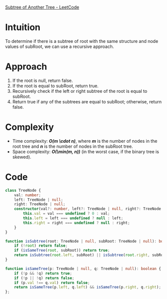 [Subtree of Another Tree - LeetCode](https://leetcode.com/problems/subtree-of-another-tree/description/)
# Intuition
To determine if there is a subtree of root with the same structure and node values of subRoot, we can use a recursive approach. 

# Approach
1. If the root is null, return false.
2. If the root is equal to subRoot, return true.
3. Recursively check if the left or right subtree of the root is equal to subRoot.
4. Return true if any of the subtrees are equal to subRoot; otherwise, return false.

# Complexity
- Time complexity: ***O(m \cdot n)***, where ***m*** is the number of nodes in the root tree and ***n*** is the number of nodes in the subRoot tree.
- Space complexity: ***O(\min(m, n))*** (in the worst case, if the binary tree is skewed).

# Code
```typescript
class TreeNode {
    val: number;
    left: TreeNode | null;
    right: TreeNode | null;
    constructor(val?: number, left?: TreeNode | null, right?: TreeNode | null) {
        this.val = val === undefined ? 0 : val;
        this.left = left === undefined ? null : left;
        this.right = right === undefined ? null : right;
    }
}

function isSubtree(root: TreeNode | null, subRoot: TreeNode | null): boolean {
    if (!root) return false;
    if (isSameTree(root, subRoot)) return true;
    return isSubtree(root.left, subRoot) || isSubtree(root.right, subRoot);
}

function isSameTree(p: TreeNode | null, q: TreeNode | null): boolean {
    if (!p && !q) return true;
    if (!p || !q) return false;
    if (p.val !== q.val) return false;
    return isSameTree(p.left, q.left) && isSameTree(p.right, q.right);
};
```